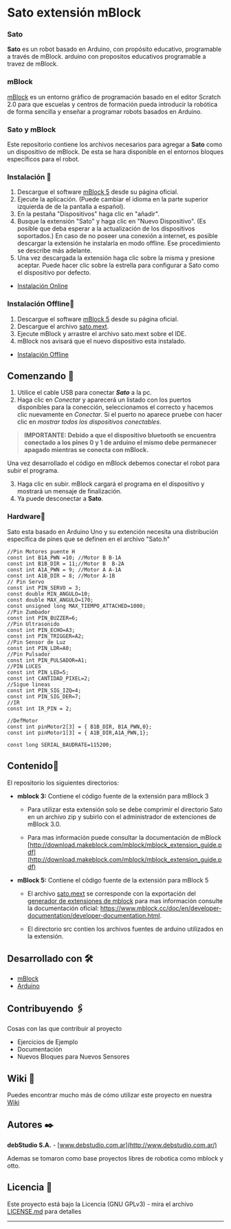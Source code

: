 # Sato extensión mBlock
### Sato 

**Sato** es un robot basado en Arduino, con propósito educativo, programable a través de mBlock. arduino con propositos educativos programable a travez de mBlock.

### mBlock

[mBlock](https://www.mblock.cc/)  es un entorno gráfico de programación basado en el editor Scratch 2.0 para que escuelas y centros de formación pueda introducir la robótica de forma sencilla y enseñar a programar robots basados en Arduino.
### Sato y mBlock

 Este repositorio contiene los archivos necesarios para agregar a **Sato** como un dispositivo de mBlock. De esta se hara disponible en el entornos bloques específicos para el robot.

 
### Instalación 🔧
1. Descargue el software [mBlock 5](https://www.mblock.cc/en-us/download/) desde su página oficial.
2. Ejecute la aplicación. (Puede cambiar el idioma en la parte superior izquierda de de la pantalla a español).
3. En la pestaña "Dispositivos" haga clic en "añadir".
4. Busque la extensión "Sato" y haga clic en "Nuevo Dispositivo". (Es posible que deba esperar a la actualización de los dispositivos soportados.) En caso de no poseer una conexión a internet, es posible descargar la extensión he instalarla en modo offline. Ese procedimiento se describe más adelante.
5. Una vez descargada la extensión haga clic sobre la misma y presione aceptar. Puede hacer clic sobre la estrella para configurar a Sato como el dispositivo por defecto.

- [Instalación Online](https://github.com/debstudio/Sato/wiki/Instalaci%C3%B3n-Online)


### Instalación Offline🔧

1. Descargue el software [mBlock 5](https://www.mblock.cc/en-us/download/) desde su página oficial.
2. Descargue el archivo  [sato.mext](https://github.com/debstudio/Sato/raw/master/mblock%205/sato.mext).
3. Ejecute mBlock y arrastre el archivo sato.mext sobre el IDE.
4. mBlock nos avisará que el nuevo dispositivo esta instalado.

- [Instalación Offline](https://github.com/debstudio/Sato/wiki/Instalaci%C3%B3n-Offline)

## Comenzando 🚀
1. Utilice el cable USB para conectar ***Sato*** a la pc.
2. Haga clic en *Conectar* y aparecerá un listado con los puertos disponibles para la conección, seleccionamos el correcto y hacemos clic nuevamente en *Conectar*. Si el puerto no aparece pruebe con hacer clic en *mostrar todos los dispositivos conectables*.

> **IMPORTANTE: Debido a que el dispositivo bluetooth se encuentra conectado a los pines 0 y 1 de arduino el mismo debe permanecer apagado mientras se conecta con mBlock.**

Una vez desarrollado el código en mBlock debemos conectar el robot para subir el programa.

3. Haga clic en subir. mBlock cargará el programa en el dispositivo y mostrará un mensaje de finalización.
4. Ya puede desconectar a **Sato**.


### Hardware🔧

Sato esta basado en Arduino Uno y su extención necesita una distribución específica de pines que se definen en el archivo "Sato.h"

```
//Pin Motores puente H
const int B1A_PWN =10; //Motor B B-1A
const int B1B_DIR = 11;//Motor B  B-2A
const int A1A_PWN = 9; //Motor A A-1A
const int A1B_DIR = 8; //Motor A-1B
// Pin Servo
const int PIN_SERVO = 3;
const double MIN_ANGULO=10;
const double MAX_ANGULO=170;
const unsigned long MAX_TIEMPO_ATTACHED=1000;
//Pin Zumbador
const int PIN_BUZZER=6;
//Pin Ultrasonido
const int PIN_ECHO=A3;
const int PIN_TRIGGER=A2;
//Pin Sensor de Luz
const int PIN_LDR=A0;
//Pin Pulsador
const int PIN_PULSADOR=A1;
//PIN LUCES
const int PIN_LED=5;
const int CANTIDAD_PIXEL=2;
//Sigue lineas 
const int PIN_SIG_IZQ=4;
const int PIN_SIG_DER=7;
//IR
const int IR_PIN = 2;

//DefMotor
const int pinMotor2[3] = { B1B_DIR, B1A_PWN,0};
const int pinMotor1[3] = { A1B_DIR,A1A_PWN,1};

const long SERIAL_BAUDRATE=115200;
```

## Contenido🚀

El repositorio los siguientes directorios:
- **mblock 3:** Contiene el código fuente de la extensión para mBlock 3

  - Para utilizar esta extensión solo se debe comprimir el directorio Sato en un archivo zip y subirlo con el administrador de extenciones de mBlock 3.0. 

  - Para mas información puede consultar la documentación de mBlock [http://download.makeblock.com/mblock/mblock_extension_guide.pdf](http://download.makeblock.com/mblock/mblock_extension_guide.pdf)

- **mBlock 5:** Contiene el código fuente de la extensión para mBlock 5

  - El archivo [sato.mext](https://github.com/debstudio/Sato/raw/master/mblock%205/sato.mext) se corresponde con la exportación del [generador de extensiones de mblock](https://ext.mblock.cc/) para mas información consulte la documentación oficial: https://www.mblock.cc/doc/en/developer-documentation/developer-documentation.html.
  
  - El directorio src contien los archivos fuentes de arduino utilizados en la extensión.
  

## Desarrollado con 🛠️

* [mBlock](https://www.mblock.cc/en-us/) 
* [Arduino](https://www.arduino.cc/) 


## Contribuyendo 🖇️

Cosas con las que contribuir al proyecto
- Ejercicios de Ejemplo
- Documentación
- Nuevos Bloques para Nuevos Sensores

## Wiki 📖

Puedes encontrar mucho más de cómo utilizar este proyecto en nuestra [Wiki](https://github.com/debstudio/Sato/wiki)


## Autores ✒️


**debStudio S.A.**  - [www.debstudio.com.ar](http://www.debstudio.com.ar/)

Ademas se tomaron como base proyectos libres de robotica como mblock y otto.

## Licencia 📄

Este proyecto está bajo la Licencia (GNU GPLv3) - mira el archivo [LICENSE.md](LICENSE.md) para detalles

---
